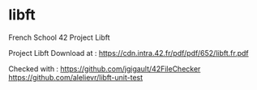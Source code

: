 # libft
French School 42 Project Libft

Project Libft Download at : 
https://cdn.intra.42.fr/pdf/pdf/652/libft.fr.pdf

Checked with : 
https://github.com/jgigault/42FileChecker
https://github.com/alelievr/libft-unit-test
